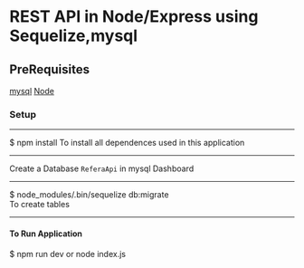 # REST API in Node/Express using Sequelize,mysql


## PreRequisites
 [mysql](https://www.postgresql.org/download/)
 [Node](https://nodejs.org/en/download/)

### Setup
---
 $ npm install
 To install all dependences used in this application

---
Create a Database `ReferaApi` in mysql Dashboard

---
$ node_modules/.bin/sequelize db:migrate      
To create tables

---
#### To Run Application

$ npm run dev or node index.js
```